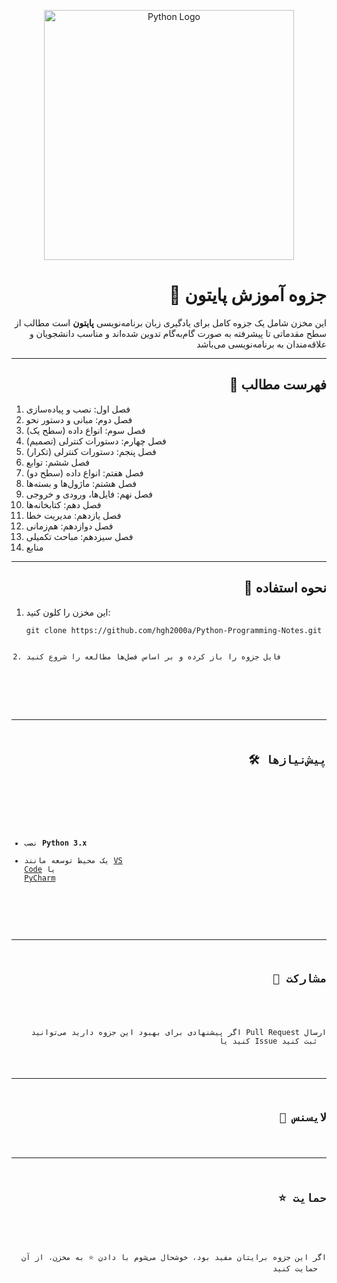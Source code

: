 <p align="center">
  <img src="https://www.python.org/static/community_logos/python-logo.png" alt="Python Logo" width="400"/>
</p>

<h1 align="right">📘 جزوه آموزش پایتون</h1>

<p align="right">
این مخزن شامل یک جزوه کامل برای یادگیری زبان برنامه‌نویسی <b>پایتون</b> است  
مطالب از سطح مقدماتی تا پیشرفته به صورت گام‌به‌گام تدوین شده‌اند و مناسب دانشجویان و علاقه‌مندان به برنامه‌نویسی می‌باشد  
</p>

---

<h2 align="right">📑 فهرست مطالب</h2>

<p align="right">

1. فصل اول: نصب و پیاده‌سازی  
2. فصل دوم: مبانی و دستور نحو  
3. فصل سوم: انواع داده (سطح یک)  
4. فصل چهارم: دستورات کنترلی (تصمیم)  
5. فصل پنجم: دستورات کنترلی (تکرار)  
6. فصل ششم: توابع  
7. فصل هفتم: انواع داده (سطح دو)  
8. فصل هشتم: ماژول‌ها و بسته‌ها  
9. فصل نهم: فایل‌ها، ورودی و خروجی  
10. فصل دهم: کتابخانه‌ها  
11. فصل یازدهم: مدیریت خطا  
12. فصل دوازدهم: هم‌زمانی  
13. فصل سیزدهم: مباحث تکمیلی  
14. منابع  

</p>

---

<h2 align="right">🚀 نحوه استفاده</h2>

<p align="right">

1. این مخزن را کلون کنید:  
   <pre><code>git clone https://github.com/hgh2000a/Python-Programming-Notes.git 
2. فایل جزوه را باز کرده و بر اساس فصل‌ها مطالعه را شروع کنید  

</p>

---

<h2 align="right">🛠 پیش‌نیازها</h2>

<p align="right">

- نصب <b>Python 3.x</b>  
- یک محیط توسعه مانند <a href="https://code.visualstudio.com/">VS Code</a> یا <a href="https://www.jetbrains.com/pycharm/">PyCharm</a>  

</p>

---

<h2 align="right">🤝 مشارکت</h2>

<p align="right">
اگر پیشنهادی برای بهبود این جزوه دارید می‌توانید Pull Request ارسال کنید یا Issue ثبت کنید  
</p>

---

<h2 align="right">📜 لایسنس</h2>


---

<h2 align="right">⭐ حمایت</h2>

<p align="right">
اگر این جزوه برایتان مفید بود، خوشحال می‌شوم با دادن ⭐ به مخزن، از آن حمایت کنید  
</p>
